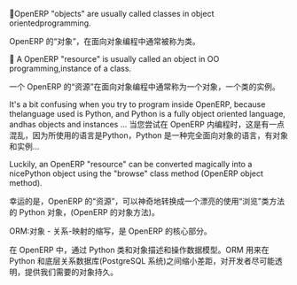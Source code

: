 OpenERP "objects" are usually called classes in object orientedprogramming.

OpenERP 的“对象”，在面向对象编程中通常被称为类。

 A OpenERP "resource" is usually called an object in OO programming,instance of a class.

一个 OpenERP 的“资源”在面向对象编程中通常称为一个对象，一个类的实例。

It's a bit confusing when you try to program inside OpenERP, because thelanguage used is Python, and Python is a fully object oriented language, andhas objects and instances ...								当您尝试在 OpenERP 内编程时，这是有一点混乱，因为所使用的语言是Python，Python 是一种完全面向对象的语言，有对象和实例...								

Luckily, an OpenERP "resource" can be converted magically into a nicePython object using the "browse" class method (OpenERP object method).								

幸运的是，OpenERP 的“资源”，可以神奇地转换成一个漂亮的使用“浏览”类方法的 Python 对象，(OpenERP 的对象方法)。



ORM:对象 - 关系-映射的缩写，是 OpenERP 的核心部分。

在 OpenERP 中，通过 Python 类和对象描述和操作数据模型。ORM 用来在Python 和底层关系数据库(PostgreSQL 系统)之间缩小差距，对开发者尽可能透明，提供我们需要的对象持久。